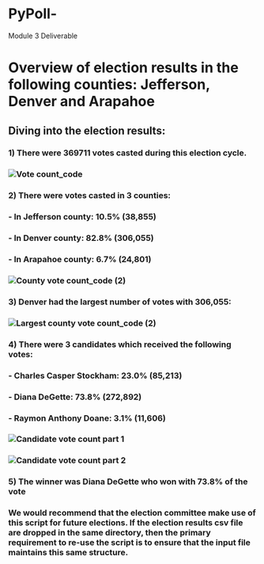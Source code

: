 # PyPoll-
Module 3 Deliverable

# Overview of election results in the following counties: Jefferson, Denver and Arapahoe

## Diving into the election results:

### 1) There were 369711 votes casted during this election cycle.
###    ![Vote count_code](https://user-images.githubusercontent.com/114181709/196832223-493623de-3156-479c-9173-e937b6befd56.png)
###
###
###
### 2) There were votes casted in 3 counties:
###   - In Jefferson county: 10.5% (38,855)
###   - In Denver county: 82.8% (306,055)
###   - In Arapahoe county: 6.7% (24,801)    
###    ![County vote count_code (2)](https://user-images.githubusercontent.com/114181709/196833039-afc0832a-23b8-4a70-bb50-7d444e5a2079.png)
###
###
### 3) Denver had the largest number of votes with 306,055: 
###    ![Largest county vote count_code (2)](https://user-images.githubusercontent.com/114181709/196831899-b2f01c47-7890-4157-8e6d-bc59e0f2fa2c.png)
###
###
###
### 4) There were 3 candidates which received the following votes:
###   - Charles Casper Stockham: 23.0% (85,213)
###   - Diana DeGette: 73.8% (272,892)
###   - Raymon Anthony Doane: 3.1% (11,606)
###   ![Candidate vote count part 1](https://user-images.githubusercontent.com/114181709/196833330-e92bcfb8-5e3e-47d4-ae08-189faef9127c.png)
###   ![Candidate vote count part 2](https://user-images.githubusercontent.com/114181709/196833338-cb5d4c1b-9447-4724-ac3e-f8dec9d3aad3.png)
###
### 5) The winner was Diana DeGette who won with 73.8% of the vote

### We would recommend that the election committee make use of this script for future elections. If the election results csv file are dropped in the same directory,  then the primary requirement to re-use the script is to ensure that the input file maintains this same structure. 
